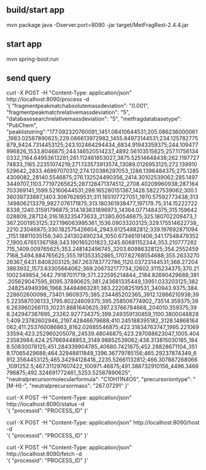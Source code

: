 ## build/start app

mvn package
java -Dserver.port=8090 -jar target/MetFragRest-2.4.4.jar

## start app

mvn spring-boot:run

## send query

curl -X POST -H "Content-Type: application/json" http://localhost:8090/process -d \
    '{ 
        "fragmentpeakmatchabsolutemassdeviation": "0.001", 
        "fragmentpeakmatchrelativemassdeviation": "5",
        "databasesearchrelativemassdeviation": "5",
        "metfragdatabasetype": "PubChem",
        "peakliststring":"177.092320760091_1451.08410644531;205.086236000061_1983.02587890625;229.086613972982_1455.84973144531;234.125782775879_9424.7314453125;243.102464294434_6834.91943359375;244.109477996826_1533.8046875;244.146520514237_4892.56103515625;257.117561340332_1164.64953613281;261.112461853027_3875.52514648438;262.119772774833_1165.22351074219;271.133573913574_13089.0126953125;272.139910529642_2833.46997070312;274.120386297053_1286.1396484375;275.12854309082_28140.5546875;276.132524490356_2414.30102539062;285.14973449707_1103.77197265625;287.128471374512_2708.40209960938;287.164703369141_1599.52160644531;299.165280151367_1428.58227539062;300.136039733887_1403.30676269531;311.165107727051_1970.57592773438;313.149806213379_9827.076171875;313.180361938477_197179.75;314.152227228338_1240.31591796875;314.183631896973_14364.0771484375;315.159642028809_287124;316.163235473633_21380.60546875;325.180702209473_1367.2001953125;327.196063995361_1536.09033203125;329.175514622738_2210.23046875;330.182575426604_2943.61254882812;339.197692871094_1151.18811035156;340.241302490234_1050.67346191406;341.175484793527_1900.67651367188;343.190165201823_1245.60681152344;353.210777282715_1409.009765625;353.248142496745_3203.60986328125;354.25524597168_5494.884765625;355.191353352865_1707.62768554688;355.263327026367_6431.8408203125;367.263783772786_1120.03723144531;368.272043863932_1573.63305664062;369.206732177734_12602.3115234375;370.211002349854_1442.79187011719;371.222595214844_2184.82690429688;381.205629047595_6095.37890625;381.243681335449_13951.033203125;382.248254949396_1968.34484863281;383.222082519531_340943.9375;384.228602600098_73401.9609375;385.234485202365_3912.12866210938;395.223587036133_1795.80224609375;395.258506774902_73514.359375;396.263960266113_10231.8681640625;397.23766784668_204010.359375;398.242947387695_23262.927734375;399.249359130859_1100.38000488281;409.23782602946_2197.42846679688;410.245188395182_3128.14868164062;411.253760086863_8162.02685546875;422.31834763747_1995.22106933594;423.252960205078_24539.48046875;423.297088623047_1005.40423583984;424.257669448853_3149.98852539062;438.313815030185_1848.50830078125;451.284339904785_40680.7421875;452.28828671104_3518.17065429688;464.32948811849_1396.36779785156;465.29237874349_6912.3564453125;465.34294128418_2235.52661132812;466.307887268066_1091252.5;467.311297607422_100971.46875;491.388732910156_4496.3466796875;492.324691772461_5253.52587890625", "neutralprecursormolecularformula": "C10H11N4O5", "precursoriontype": "[M-H]-", "neutralprecursormass": "267.07291"
    }'

curl -X POST -H "Content-Type: application/json" http://localhost:8090/status -d \
    '{ 
        "processid": "PROCESS_ID"
    }'

curl -X POST -H "Content-Type: application/json" http://localhost:8090/host -d \
    '{ 
        "processid": "PROCESS_ID"
    }'

curl -X POST -H "Content-Type: application/json" http://localhost:8090/fetch -d \
    '{ 
        "processid": "PROCESS_ID"
    }'

